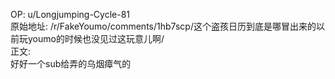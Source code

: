 
OP: u/Longjumping-Cycle-81  
原始地址: /r/FakeYoumo/comments/1hb7scp/这个盗孩日历到底是哪冒出来的以前玩youmo的时候也没见过这玩意儿啊/  
正文:  
好好一个sub给弄的乌烟瘴气的

